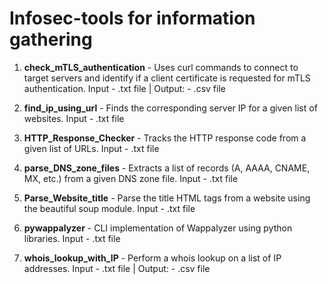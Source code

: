 # Infosec-tools for information gathering

1. **check_mTLS_authentication** - Uses curl commands to connect to target servers and identify if a client certificate is requested for mTLS authentication. Input - .txt file | Output: - .csv file

2. **find_ip_using_url** - Finds the corresponding server IP for a given list of websites. Input - .txt file

3. **HTTP_Response_Checker** - Tracks the HTTP response code from a given list of URLs. Input - .txt file

4. **parse_DNS_zone_files** - Extracts a list of records (A, AAAA, CNAME, MX, etc.) from a given DNS zone file. Input - .txt file

5. **Parse_Website_title** - Parse the title HTML tags from a website using the beautiful soup module. Input - .txt file

6. **pywappalyzer** - CLI implementation of Wappalyzer using python libraries. Input - .txt file

7. **whois_lookup_with_IP** - Perform a whois lookup on a list of IP addresses. Input - .txt file | Output: - .csv file
